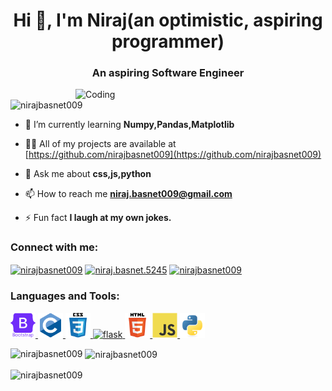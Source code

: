 <h1 align="center">Hi 👋, I'm Niraj(an optimistic, aspiring programmer)</h1>
<h3 align="center">An aspiring Software Engineer</h3>
<img align="right" alt="Coding" width="400" src="https://media.giphy.com/media/v1.Y2lkPTc5MGI3NjExa3ByeGJkMGx6NWNub2oxcDhsM3h1ZGZjc2N5MmxlN3FncWcwZjdzaCZlcD12MV9pbnRlcm5hbF9naWZfYnlfaWQmY3Q9Zw/f3iwJFOVOwuy7K6FFw/giphy.gif">

<p align="left"> <img src="https://komarev.com/ghpvc/?username=nirajbasnet009&label=Profile%20views&color=0e75b6&style=flat" alt="nirajbasnet009" /> </p>

- 🌱 I’m currently learning **Numpy,Pandas,Matplotlib**

- 👨‍💻 All of my projects are available at [https://github.com/nirajbasnet009](https://github.com/nirajbasnet009)

- 💬 Ask me about **css,js,python**

- 📫 How to reach me **niraj.basnet009@gmail.com**

- ⚡ Fun fact **I laugh at my own jokes.**

<h3 align="left">Connect with me:</h3>
<p align="left">
<a href="https://linkedin.com/in/nirajbasnet009" target="blank"><img align="center" src="https://raw.githubusercontent.com/rahuldkjain/github-profile-readme-generator/master/src/images/icons/Social/linked-in-alt.svg" alt="nirajbasnet009" height="30" width="40" /></a>
<a href="https://fb.com/niraj.basnet.5245" target="blank"><img align="center" src="https://raw.githubusercontent.com/rahuldkjain/github-profile-readme-generator/master/src/images/icons/Social/facebook.svg" alt="niraj.basnet.5245" height="30" width="40" /></a>
<a href="https://instagram.com/nirajbasnet009" target="blank"><img align="center" src="https://raw.githubusercontent.com/rahuldkjain/github-profile-readme-generator/master/src/images/icons/Social/instagram.svg" alt="nirajbasnet009" height="30" width="40" /></a>
</p>

<h3 align="left">Languages and Tools:</h3>
<p align="left"> <a href="https://getbootstrap.com" target="_blank" rel="noreferrer"> <img src="https://raw.githubusercontent.com/devicons/devicon/master/icons/bootstrap/bootstrap-plain-wordmark.svg" alt="bootstrap" width="40" height="40"/> </a> <a href="https://www.cprogramming.com/" target="_blank" rel="noreferrer"> <img src="https://raw.githubusercontent.com/devicons/devicon/master/icons/c/c-original.svg" alt="c" width="40" height="40"/> </a> <a href="https://www.w3schools.com/css/" target="_blank" rel="noreferrer"> <img src="https://raw.githubusercontent.com/devicons/devicon/master/icons/css3/css3-original-wordmark.svg" alt="css3" width="40" height="40"/> </a> <a href="https://flask.palletsprojects.com/" target="_blank" rel="noreferrer"> <img src="https://www.vectorlogo.zone/logos/pocoo_flask/pocoo_flask-icon.svg" alt="flask" width="40" height="40"/> </a> <a href="https://www.w3.org/html/" target="_blank" rel="noreferrer"> <img src="https://raw.githubusercontent.com/devicons/devicon/master/icons/html5/html5-original-wordmark.svg" alt="html5" width="40" height="40"/> </a> <a href="https://developer.mozilla.org/en-US/docs/Web/JavaScript" target="_blank" rel="noreferrer"> <img src="https://raw.githubusercontent.com/devicons/devicon/master/icons/javascript/javascript-original.svg" alt="javascript" width="40" height="40"/> </a> <a href="https://www.python.org" target="_blank" rel="noreferrer"> <img src="https://raw.githubusercontent.com/devicons/devicon/master/icons/python/python-original.svg" alt="python" width="40" height="40"/> </a> </p>

<p><img align="left" src="https://github-readme-stats.vercel.app/api/top-langs?username=nirajbasnet009&show_icons=true&locale=en&layout=compact" alt="nirajbasnet009" /></p>

<p>&nbsp;<img align="center" src="https://github-readme-stats.vercel.app/api?username=nirajbasnet009&show_icons=true&locale=en" alt="nirajbasnet009" /></p>

<p><img align="center" src="https://github-readme-streak-stats.herokuapp.com/?user=nirajbasnet009&" alt="nirajbasnet009" /></p>
